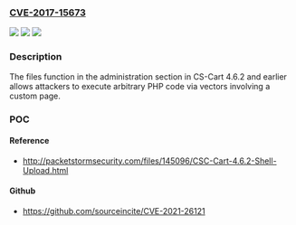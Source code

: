 ### [CVE-2017-15673](https://cve.mitre.org/cgi-bin/cvename.cgi?name=CVE-2017-15673)
![](https://img.shields.io/static/v1?label=Product&message=n%2Fa&color=blue)
![](https://img.shields.io/static/v1?label=Version&message=n%2Fa&color=blue)
![](https://img.shields.io/static/v1?label=Vulnerability&message=n%2Fa&color=brighgreen)

### Description

The files function in the administration section in CS-Cart 4.6.2 and earlier allows attackers to execute arbitrary PHP code via vectors involving a custom page.

### POC

#### Reference
- http://packetstormsecurity.com/files/145096/CSC-Cart-4.6.2-Shell-Upload.html

#### Github
- https://github.com/sourceincite/CVE-2021-26121

